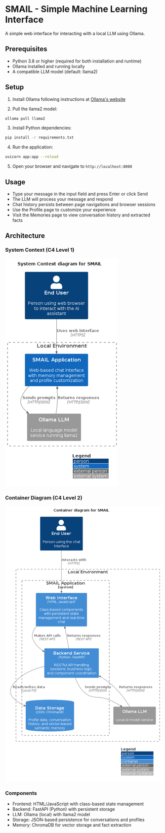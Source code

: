 # SMAIL - Simple Machine Learning Interface

A simple web interface for interacting with a local LLM using Ollama.

## Prerequisites

- Python 3.8 or higher (required for both installation and runtime)
- Ollama installed and running locally
- A compatible LLM model (default: llama2)

## Setup

1. Install Ollama following instructions at [Ollama's website](https://ollama.ai/)

2. Pull the llama2 model:
```bash
ollama pull llama2
```

3. Install Python dependencies:
```bash
pip install -r requirements.txt
```

4. Run the application:
```bash
uvicorn app:app --reload
```

5. Open your browser and navigate to `http://localhost:8000`

## Usage

- Type your message in the input field and press Enter or click Send
- The LLM will process your message and respond
- Chat history persists between page navigations and browser sessions
- Use the Profile page to customize your experience
- Visit the Memories page to view conversation history and extracted facts

## Architecture

### System Context (C4 Level 1)

![System Context Diagram](docs/diagrams/context.png)

### Container Diagram (C4 Level 2)

![Container Diagram](docs/diagrams/container.png)

### Components
- Frontend: HTML/JavaScript with class-based state management
- Backend: FastAPI (Python) with persistent storage
- LLM: Ollama (local) with llama2 model
- Storage: JSON-based persistence for conversations and profiles
- Memory: ChromaDB for vector storage and fact extraction

